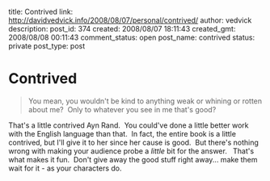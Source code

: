 title: Contrived
link: http://davidvedvick.info/2008/08/07/personal/contrived/
author: vedvick
description: 
post_id: 374
created: 2008/08/07 18:11:43
created_gmt: 2008/08/08 00:11:43
comment_status: open
post_name: contrived
status: private
post_type: post

# Contrived

> You mean, you wouldn't be kind to anything weak or whining or rotten about me?  Only to whatever you see in me that's good?

That's a little contrived Ayn Rand.  You could've done a little better work with the English language than that.  In fact, the entire book is a little contrived, but I'll give it to her since her cause is good.  But there's nothing wrong with making your audience probe a _little_ bit for the answer.   That's what makes it fun.  Don't give away the good stuff right away... make them wait for it - as your characters do.